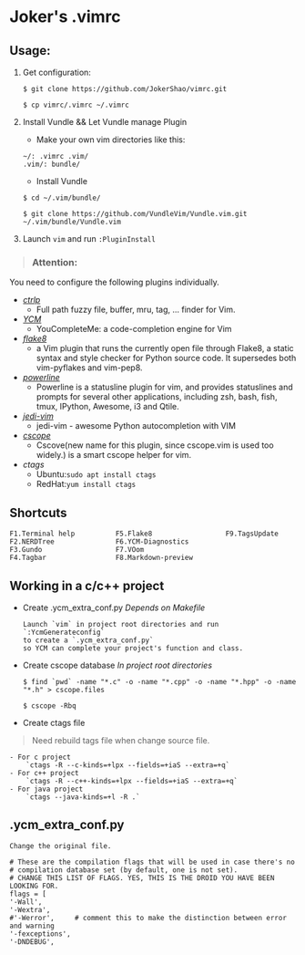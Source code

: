 # Joker's .vimrc

## Usage:

1. Get configuration:

    ```
    $ git clone https://github.com/JokerShao/vimrc.git

    $ cp vimrc/.vimrc ~/.vimrc
    ```

2. Install Vundle && Let Vundle manage Plugin

    - Make your own vim directories like this:

    ```
    ~/: .vimrc .vim/
    .vim/: bundle/
    ```

    - Install Vundle

    ```
    $ cd ~/.vim/bundle/

    $ git clone https://github.com/VundleVim/Vundle.vim.git ~/.vim/bundle/Vundle.vim
    ```

3. Launch `vim` and run `:PluginInstall`

> ### Attention:
You need to configure the following plugins individually.
- [*ctrlp*][1]
    - Full path fuzzy file, buffer, mru, tag, ... finder for Vim.
- [*YCM*][2]
    - YouCompleteMe: a code-completion engine for Vim
- [*flake8*][3]
    - a Vim plugin that runs the currently open file through Flake8, a static syntax and style checker for Python source code. It supersedes both vim-pyflakes and vim-pep8.
- [*powerline*][4]
    - Powerline is a statusline plugin for vim, and provides statuslines and prompts for several other applications, including zsh, bash, fish, tmux, IPython, Awesome, i3 and Qtile.
- [*jedi-vim*][5]
    - jedi-vim - awesome Python autocompletion with VIM
- [*cscope*][6]
    - Cscove(new name for this plugin, since cscope.vim is used too widely.) is a smart cscope helper for vim.
- *ctags*
    - Ubuntu:`sudo apt install ctags`
    - RedHat:`yum install ctags`

## Shortcuts

    F1.Terminal help          F5.Flake8                  F9.TagsUpdate
    F2.NERDTree               F6.YCM-Diagnostics
    F3.Gundo                  F7.VOom
    F4.Tagbar                 F8.Markdown-preview

## Working in a c/c++ project

- Create .ycm_extra_conf.py
*Depends on Makefile*

    ```
    Launch `vim` in project root directories and run `:YcmGenerateconfig` 
    to create a `.ycm_extra_conf.py`
    so YCM can complete your project's function and class.
    ```
- Create cscope database
*In project root directories*

    ```
    $ find `pwd` -name "*.c" -o -name "*.cpp" -o -name "*.hpp" -o -name "*.h" > cscope.files

    $ cscope -Rbq
    ```

- Create ctags file
> Need rebuild tags file when change source file.

    - For c project
        `ctags -R --c-kinds=+lpx --fields=+iaS --extra=+q`
    - For c++ project
        `ctags -R --c++-kinds=+lpx --fields=+iaS --extra=+q`
    - For java project
        `ctags --java-kinds=+l -R .`

## .ycm_extra_conf.py

    Change the original file.

    # These are the compilation flags that will be used in case there's no
    # compilation database set (by default, one is not set).
    # CHANGE THIS LIST OF FLAGS. YES, THIS IS THE DROID YOU HAVE BEEN LOOKING FOR.
    flags = [
    '-Wall',
    '-Wextra',
    #'-Werror',     # comment this to make the distinction between error and warning
    '-fexceptions',
    '-DNDEBUG',

[1]:https://github.com/kien/ctrlp.vim
[2]:https://github.com/Valloric/YouCompleteMe
[3]:https://github.com/nvie/vim-flake8
[4]:https://github.com/powerline/powerline
[5]:https://github.com/davidhalter/jedi-vim
[6]:https://github.com/brookhong/cscope.vim
